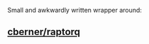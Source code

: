 Small and awkwardly written wrapper around: 

## [cberner/raptorq](https://github.com/cberner/raptorq)
